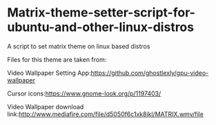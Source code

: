 # Matrix-theme-setter-script-for-ubuntu-and-other-linux-distros
A script to set matrix theme on linux based distros

Files for this theme are taken from:

Video Wallpaper Setting App:https://github.com/ghostlexly/gpu-video-wallpaper

Cursor icons:https://www.gnome-look.org/p/1197403/

Video Wallpaper download link:http://www.mediafire.com/file/d5050f6c1xk8ikl/MATRIX.wmv/file
